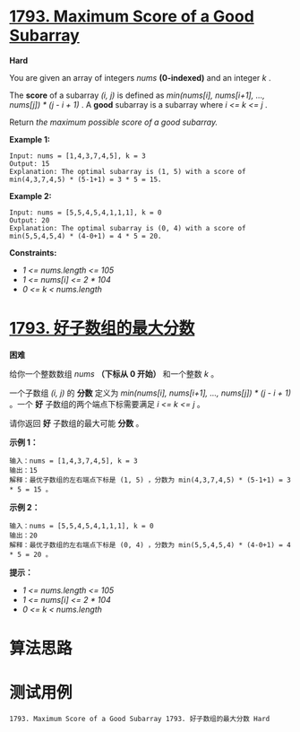 # [1793. Maximum Score of a Good Subarray][enTitle]

**Hard**

You are given an array of integers  *nums*  **(0-indexed)**  and an integer  *k* .

The **score**  of a subarray  *(i, j)*  is defined as  *min(nums[i], nums[i+1], ..., nums[j]) * (j - i + 1)* . A **good**  subarray is a subarray where  *i <= k <= j* .

Return  *the maximum possible score of a good subarray.* 



**Example 1:** 

```
Input: nums = [1,4,3,7,4,5], k = 3
Output: 15
Explanation: The optimal subarray is (1, 5) with a score of min(4,3,7,4,5) * (5-1+1) = 3 * 5 = 15. 

```

**Example 2:** 

```
Input: nums = [5,5,4,5,4,1,1,1], k = 0
Output: 20
Explanation: The optimal subarray is (0, 4) with a score of min(5,5,4,5,4) * (4-0+1) = 4 * 5 = 20.

```



**Constraints:** 

-  *1 <= nums.length <= 105*  
-  *1 <= nums[i] <= 2 * 104*  
-  *0 <= k < nums.length* 


# [1793. 好子数组的最大分数][cnTitle]

**困难**

给你一个整数数组  *nums*  **（下标从 0 开始）** 和一个整数  *k*  。

一个子数组  *(i, j)*  的 **分数**  定义为  *min(nums[i], nums[i+1], ..., nums[j]) * (j - i + 1)*  。一个 **好**  子数组的两个端点下标需要满足  *i <= k <= j*  。

请你返回 **好**  子数组的最大可能 **分数**  。



**示例 1：** 

```
输入：nums = [1,4,3,7,4,5], k = 3
输出：15
解释：最优子数组的左右端点下标是 (1, 5) ，分数为 min(4,3,7,4,5) * (5-1+1) = 3 * 5 = 15 。

```

**示例 2：** 

```
输入：nums = [5,5,4,5,4,1,1,1], k = 0
输出：20
解释：最优子数组的左右端点下标是 (0, 4) ，分数为 min(5,5,4,5,4) * (4-0+1) = 4 * 5 = 20 。

```



**提示：** 

-  *1 <= nums.length <= 105*  
-  *1 <= nums[i] <= 2 * 104*  
-  *0 <= k < nums.length* 




# 算法思路

# 测试用例
```
1793. Maximum Score of a Good Subarray 1793. 好子数组的最大分数 Hard
```

[enTitle]: https://leetcode.com/problems/maximum-score-of-a-good-subarray/
[cnTitle]: https://leetcode-cn.com/problems/maximum-score-of-a-good-subarray/
